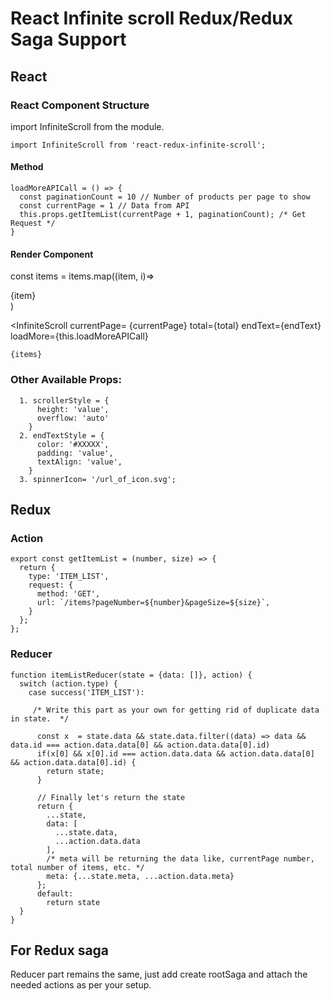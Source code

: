 # React Infinite scroll Redux/Redux Saga Support

## React

### React Component Structure
import InfiniteScroll from the module.

`import InfiniteScroll from 'react-redux-infinite-scroll';`

#### Method
```
loadMoreAPICall = () => {
  const paginationCount = 10 // Number of products per page to show
  const currentPage = 1 // Data from API
  this.props.getItemList(currentPage + 1, paginationCount); /* Get Request */
}
```
#### Render Component
const items = items.map((item, i)=> 
  <div className="item-wrapper">
    {item}
  </div>
)

<InfiniteScroll
  currentPage= {currentPage}
  total={total} 
  endText={endText}
  loadMore={this.loadMoreAPICall}
  >
    {items}
</InfiniteScroll>

### Other Available Props: 
```
  1. scrollerStyle = {
      height: 'value',
      overflow: 'auto'
    }
  2. endTextStyle = {
      color: '#XXXXX',
      padding: 'value',
      textAlign: 'value',
    }
  3. spinnerIcon= '/url_of_icon.svg';
```
## Redux

### Action
```
export const getItemList = (number, size) => {
  return {
    type: 'ITEM_LIST',
    request: {
      method: 'GET',
      url: `/items?pageNumber=${number}&pageSize=${size}`,
    }
  };
};
```

### Reducer

```
function itemListReducer(state = {data: []}, action) {
  switch (action.type) {
    case success('ITEM_LIST'):
      
     /* Write this part as your own for getting rid of duplicate data in state.  */

      const x  = state.data && state.data.filter((data) => data && data.id === action.data.data[0] && action.data.data[0].id)
      if(x[0] && x[0].id === action.data.data && action.data.data[0] && action.data.data[0].id) {
        return state;
      }

      // Finally let's return the state
      return {
        ...state,
        data: [
          ...state.data, 
          ...action.data.data
        ],
        /* meta will be returning the data like, currentPage number, total number of items, etc. */
        meta: {...state.meta, ...action.data.meta}
      };
      default:
        return state
  }
}
```

## For Redux saga

Reducer part remains the same, just add create rootSaga and attach the needed actions as per your setup. 